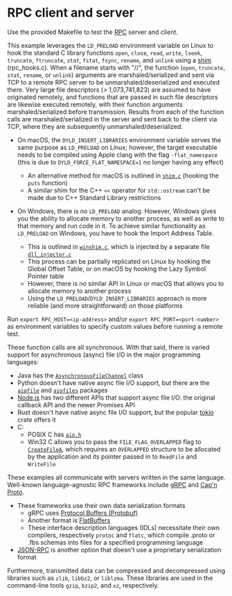 # RPC client and server

Use the provided Makefile to test the [RPC](https://en.wikipedia.org/wiki/Remote_procedure_call) server and client.

This example leverages the `LD_PRELOAD` environment variable on Linux to hook the standard C library functions `open`, `close`, `read`, `write`, `lseek`, `truncate`, `ftruncate`, `stat`, `fstat`, `fsync`, `rename`, and `unlink` using a [shim](https://en.wikipedia.org/wiki/Shim_(computing)) (rpc_hooks.c). When a filename starts with "//", the function (`open`, `truncate`, `stat`, `rename`, or `unlink`) arguments are marshaled/serialized and sent via TCP to a remote RPC server to be unmarshaled/deserialized and executed there. Very large file descriptors (> 1,073,741,823) are assumed to have originated remotely, and functions that are passed in such file descriptors are likewise executed remotely, with their function arguments marshaled/serialized before transmission. Results from each of the function calls are marshaled/serialized in the server and sent back to the client via TCP, where they are subsequently unmarshaled/deserialized.

- On macOS, the `DYLD_INSERT_LIBRARIES` environment variable serves the same purpose as `LD_PRELOAD` on Linux; however, the target executable needs to be compiled using Apple clang with the flag `-flat_namespace` (this is due to `DYLD_FORCE_FLAT_NAMESPACE=1` no longer having any effect)
    - An alternative method for macOS is outlined in [`shim.c`](c/shim.c) (hooking the `puts` function)
    - A similar shim for the C++ `<<` operator for `std::ostream` can't be made due to C++ Standard Library restrictions

- On Windows, there is no `LD_PRELOAD` analog. However, Windows gives you the ability to allocate memory to another process, as well as write to that memory and run code in it. To achieve similar functionality as `LD_PRELOAD` on Windows, you have to hook the Import Address Table.
    - This is outlined in [`winshim.c`](c/winshim.c), which is injected by a separate file [`dll_injector.c`](c/dll_injector.c)
    - This process can be partially replicated on Linux by hooking the Global Offset Table, or on macOS by hooking the Lazy Symbol Pointer table
    - However, there is no similar API in Linux or macOS that allows you to allocate memory to another process
    - Using the `LD_PRELOAD`/`DYLD_INSERT_LIBRARIES` approach is more reliable (and more straightforward) on those platforms

Run `export RPC_HOST=<ip-address>` and/or `export RPC_PORT=<port-number>` as environment variables to specify custom values before running a remote test.

These function calls are all synchronous. With that said, there is varied support for asynchronous (async) file I/O in the major programming languages:

- Java has the [`AsynchronousFileChannel`](https://docs.oracle.com/en/java/javase/21/docs/api/java.base/java/nio/channels/AsynchronousFileChannel.html) class
- Python doesn't have native async file I/O support, but there are the [`aiofile`](https://pypi.org/project/aiofile/) and [`aiofiles`](https://pypi.org/project/aiofiles/) packages
- [Node.js](https://nodejs.org/api/fs.html) has two different APIs that support async file I/O: the original callback API and the newer Promises API
- Rust doesn't have native async file I/O support, but the popular [tokio](https://docs.rs/tokio/latest/tokio/io/index.html) crate offers it
- C:
    - POSIX C has [`aio.h`](https://pubs.opengroup.org/onlinepubs/9699919799/basedefs/aio.h.html)
    - Win32 C allows you to pass the `FILE_FLAG_OVERLAPPED` flag to [`CreateFileA`](https://learn.microsoft.com/en-us/windows/win32/api/fileapi/nf-fileapi-createfilea#synchronous_and_asynchronous_i_o_handles), which requires an `OVERLAPPED` structure to be allocated by the application and its pointer passed in to `ReadFile` and `WriteFile`

These examples all communicate with servers written in the same language. Well-known language-agnostic RPC frameworks include [gRPC](https://en.wikipedia.org/wiki/GRPC) and [Cap'n Proto](https://en.wikipedia.org/wiki/Cap%27n_Proto).

- These frameworks use their own data serialization formats
    - gRPC uses [Protocol Buffers (Protobuf)](https://en.wikipedia.org/wiki/Protocol_Buffers)
    - Another format is [FlatBuffers](https://en.wikipedia.org/wiki/FlatBuffers)
    - These interface description languages (IDLs) necessitate their own compilers, respectively `protoc` and `flatc`, which compile .proto or .fbs schemas into files for a specified programming language
- [JSON-RPC](https://en.wikipedia.org/wiki/JSON-RPC) is another option that doesn't use a proprietary serialization format

Furthermore, transmitted data can be compressed and decompressed using libraries such as `zlib`, `libbz2`, or `liblzma`. These libraries are used in the command-line tools `gzip`, `bzip2`, and `xz`, respectively.
